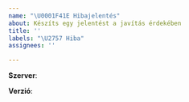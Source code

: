 ```yaml
---
name: "\U0001F41E Hibajelentés"
about: Készíts egy jelentést a javítás érdekében
title: ''
labels: "\U2757 Hiba"
assignees: ''

---
```


<!--- Kritikus (nem publikus) hibák jelentése: https://www.oldcrafters.net/kapcsolat/ -->

<!-- Melyik szerveren van a hiba? pl.: Survival -->
**Szerver**: 
<!-- Milyen verzióval játszol a szerveren? pl.: 1.14.4 -->
**Verzió**: 

